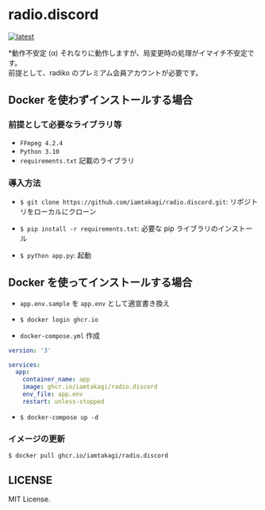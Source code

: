 # radio.discord
[![latest](https://github.com/iamtakagi/radio.discord/actions/workflows/latest.yml/badge.svg)](https://github.com/iamtakagi/radio.discord/actions/workflows/latest.yml)

*動作不安定 (α) それなりに動作しますが、局変更時の処理がイマイチ不安定です。\
前提として、radiko のプレミアム会員アカウントが必要です。

## Docker を使わずインストールする場合

### 前提として必要なライブラリ等
- `FFmpeg 4.2.4`
- `Python 3.10`
- `requirements.txt` 記載のライブラリ

### 導入方法
- `$ git clone https://github.com/iamtakagi/radio.discord.git`: リポジトリをローカルにクローン

- `$ pip install -r requirements.txt`: 必要な pip ライブラリのインストール

- `$ python app.py`: 起動

## Docker を使ってインストールする場合
- `app.env.sample` を `app.env` として適宣書き換え

- `$ docker login ghcr.io`

- `docker-compose.yml` 作成
```yml
version: '3'

services:
  app:
    container_name: app
    image: ghcr.io/iamtakagi/radio.discord
    env_file: app.env
    restart: unless-stopped
```

- `$ docker-compose up -d` 

### イメージの更新
`$ docker pull ghcr.io/iamtakagi/radio.discord`

## LICENSE
MIT License.